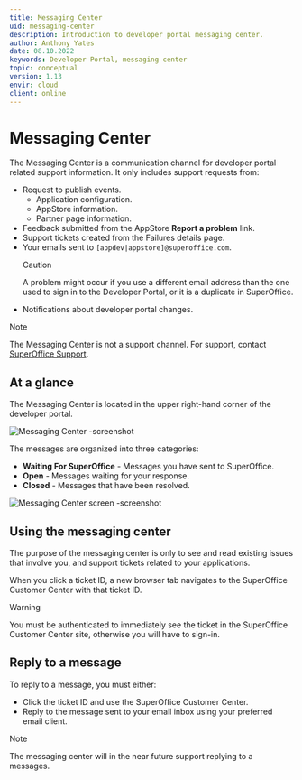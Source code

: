 ```yaml
---
title: Messaging Center
uid: messaging-center
description: Introduction to developer portal messaging center.
author: Anthony Yates
date: 08.10.2022
keywords: Developer Portal, messaging center
topic: conceptual
version: 1.13
envir: cloud
client: online
---
```


# Messaging Center

The Messaging Center is a communication channel for developer portal related support information. It only includes support requests from:

* Request to publish events.
  * Application configuration.
  * AppStore information.
  * Partner page information.
* Feedback submitted from the AppStore **Report a problem** link.
* Support tickets created from the Failures details page.
* Your emails sent to `[appdev|appstore]@superoffice.com`.
  > [!CAUTION]
  > A problem might occur if you use a different email address than the one used to sign in to the Developer Portal, or it is a duplicate in SuperOffice.
* Notifications about developer portal changes.

> [!NOTE]
> The Messaging Center is not a support channel. For support, contact [SuperOffice Support][1].

## At a glance

The Messaging Center is located in the upper right-hand corner of the developer portal.

![Messaging Center -screenshot][img1]

The messages are organized into three categories:

* **Waiting For SuperOffice** - Messages you have sent to SuperOffice.
* **Open** - Messages waiting for your response.
* **Closed** - Messages that have been resolved.

![Messaging Center screen -screenshot][img2]

## Using the messaging center

The purpose of the messaging center is only to see and read existing issues that involve you, and support tickets related to your applications.

When you click a ticket ID, a new browser tab navigates to the SuperOffice Customer Center with that ticket ID.

> [!WARNING]
> You must be authenticated to immediately see the ticket in the SuperOffice Customer Center site, otherwise you will have to sign-in.

## Reply to a message

To reply to a message, you must either:

* Click the ticket ID and use the SuperOffice Customer Center.
* Reply to the message sent to your email inbox using your preferred email client.

> [!NOTE]
> The messaging center will in the near future support replying to a messages.

<!-- Referenced links -->
[1]: https://community.superoffice.com/en/support/

<!-- Referenced images -->
[img1]: media/messaging-center-icon.png "Messaging Center"
[img2]: media/messaging-center-layout-user.png "Messaging Center screen"
